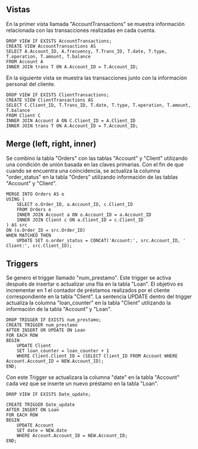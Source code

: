 
## Vistas

En la primer vista llamada "AccountTransactions" se muestra información relacionada con las transacciones realizadas en cada cuenta.

```mysql
DROP VIEW IF EXISTS AccountTransactions;
CREATE VIEW AccountTransactions AS
SELECT A.Account_ID, A.frecuency, T.Trans_ID, T.date, T.type, T.operation, T.amount, T.balance
FROM Account A
INNER JOIN trans T ON A.Account_ID = T.Account_ID;
```

En la siguiente vista se muestra las transacciones junto con la información personal del cliente.

```mysql
DROP VIEW IF EXISTS ClientTransactions;
CREATE VIEW ClientTransactions AS
SELECT C.Client_ID, T.Trans_ID, T.date, T.type, T.operation, T.amount, T.balance
FROM Client C
INNER JOIN Account A ON C.Client_ID = A.Client_ID
INNER JOIN trans T ON A.Account_ID = T.Account_ID;
```

## Merge (left, right, inner)

Se combino la tabla "Orders" con las tablas "Account" y "Client" utilizando una condición de unión basada en las claves primarias. Con el fin de que cuando se encuentra una coincidencia, se actualiza la columna "order_status" en la tabla "Orders" utilizando información de las tablas "Account" y "Client".

```mysql
MERGE INTO Orders AS o
USING (
    SELECT o.Order_ID, a.Account_ID, c.Client_ID
    FROM Orders o
    INNER JOIN Account a ON o.Account_ID = a.Account_ID
    INNER JOIN Client c ON a.Client_ID = c.Client_ID
) AS src
ON (o.Order_ID = src.Order_ID)
WHEN MATCHED THEN
    UPDATE SET o.order_status = CONCAT('Account:', src.Account_ID, ' Client:', src.Client_ID);
```

## Triggers

Se genero el trigger llamado "num_prestamo". Este trigger se activa después de insertar o actualizar una fila en la tabla "Loan". El objetivo es incrementar en 1 el contador de préstamos realizados por el cliente correspondiente en la tabla "Client". La sentencia UPDATE dentro del trigger actualiza la columna "loan_counter" en la tabla "Client" utilizando la información de la tabla "Account" y "Loan".

```mysql
DROP TRIGGER IF EXISTS num_prestamo;
CREATE TRIGGER num_prestamo
AFTER INSERT OR UPDATE ON Loan
FOR EACH ROW
BEGIN
    UPDATE Client
    SET loan_counter = loan_counter + 1
    WHERE Client.Client_ID = (SELECT Client_ID FROM Account WHERE Account.Account_ID = NEW.Account_ID);
END;
```

Con este Trigger se actualizara la columna "date" en la tabla "Account" cada vez que se inserte un nuevo préstamo en la tabla "Loan".

```mysql
DROP VIEW IF EXISTS Date_update;

CREATE TRIGGER Date_update
AFTER INSERT ON Loan
FOR EACH ROW
BEGIN
    UPDATE Account
    SET date = NEW.date
    WHERE Account.Account_ID = NEW.Account_ID;
END;
```

